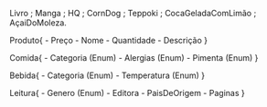 Livro ; Manga ; HQ ; CornDog ; Teppoki ; CocaGeladaComLimão ; AçaiDoMoleza.

Produto{
    - Preço
    - Nome
    - Quantidade
    - Descrição
}

Comida{
    - Categoria (Enum)
    - Alergias (Enum)
    - Pimenta (Enum)
}

Bebida{
    - Categoria (Enum)
    - Temperatura (Enum)
}

Leitura{
    - Genero (Enum)
    - Editora
    - PaisDeOrigem
    - Paginas
}